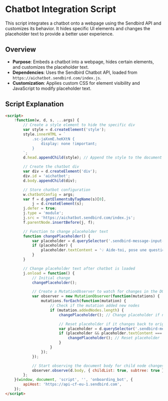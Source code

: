 # Chatbot Integration Script

This script integrates a chatbot onto a webpage using the Sendbird API and customizes its behavior. It hides specific UI elements and changes the placeholder text to provide a better user experience.

## Overview

- **Purpose**: Embeds a chatbot into a webpage, hides certain elements, and customizes the placeholder text.
- **Dependencies**: Uses the Sendbird Chatbot API, loaded from `https://aichatbot.sendbird.com/index.js`.
- **Customization**: Applies custom CSS for element visibility and JavaScript to modify placeholder text.

## Script Explanation

```html
<script>
    !function(w, d, s, ...args) {
        // Create a style element to hide the specific div
        var style = d.createElement('style');
        style.innerHTML = `
            .sc-jaXxmE.heKXtN {
                display: none !important;
            }
        `;
        d.head.appendChild(style); // Append the style to the document head

        // Create the chatbot div
        var div = d.createElement('div');
        div.id = 'aichatbot';
        d.body.appendChild(div);

        // Store chatbot configuration
        w.chatbotConfig = args;
        var f = d.getElementsByTagName(s)[0],
            j = d.createElement(s);
        j.defer = true;
        j.type = 'module';
        j.src = 'https://aichatbot.sendbird.com/index.js';
        f.parentNode.insertBefore(j, f);

        // Function to change placeholder text
        function changePlaceholder() {
            var placeholder = d.querySelector('.sendbird-message-input--placeholder');
            if (placeholder) {
                placeholder.textContent = '💡 Aide-toi, pose une question à TutoBot ! 😊';
            }
        }

        // Change placeholder text after chatbot is loaded
        j.onload = function() {
            // Initial change
            changePlaceholder();

            // Create a MutationObserver to watch for changes in the DOM
            var observer = new MutationObserver(function(mutations) {
                mutations.forEach(function(mutation) {
                    // Check if the mutation added new nodes
                    if (mutation.addedNodes.length) {
                        changePlaceholder(); // Change placeholder if new nodes are added

                        // Reset placeholder if it changes back to original
                        var placeholder = d.querySelector('.sendbird-message-input--placeholder');
                        if (placeholder && placeholder.textContent === 'Enter message') {
                            changePlaceholder(); // Reset placeholder
                        }
                    }
                });
            });

            // Start observing the document body for child node changes
            observer.observe(d.body, { childList: true, subtree: true });
        };
    }(window, document, 'script', '', 'onboarding_bot', {
        apiHost: 'https://api-cf-eu-1.sendbird.com',
    });
</script>
